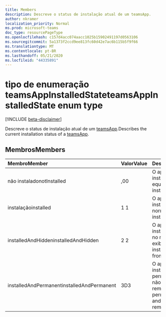 ```yaml
---
title: Members
description: Descreve o status de instalação atual de um teamsApp.
author: nkramer
localization_priority: Normal
ms.prod: microsoft-teams
doc_type: resourcePageType
ms.openlocfilehash: c157d4acc074aacc1025b15902491197d0563106
ms.sourcegitcommit: 5a1373f2ccd9ee813fc60d42e7ac6b115b5f9f66
ms.translationtype: MT
ms.contentlocale: pt-BR
ms.lasthandoff: 05/21/2020
ms.locfileid: "44335891"
---
```

# <a name="teamsappinstalledstate-enum-type"></a><span data-ttu-id="9b1ab-103">tipo de enumeração teamsAppInstalledState</span><span class="sxs-lookup"><span data-stu-id="9b1ab-103">teamsAppInstalledState enum type</span></span>

[!INCLUDE [beta-disclaimer](../../includes/beta-disclaimer.md)]

<span data-ttu-id="9b1ab-104">Descreve o status de instalação atual de um [teamsApp](teamsapp.md).</span><span class="sxs-lookup"><span data-stu-id="9b1ab-104">Describes the current installation status of a [teamsApp](teamsapp.md).</span></span>

## <a name="members"></a><span data-ttu-id="9b1ab-105">Membros</span><span class="sxs-lookup"><span data-stu-id="9b1ab-105">Members</span></span>

| <span data-ttu-id="9b1ab-106">Membro</span><span class="sxs-lookup"><span data-stu-id="9b1ab-106">Member</span></span> | <span data-ttu-id="9b1ab-107">Valor</span><span class="sxs-lookup"><span data-stu-id="9b1ab-107">Value</span></span>| <span data-ttu-id="9b1ab-108">Descrição</span><span class="sxs-lookup"><span data-stu-id="9b1ab-108">Description</span></span> |
|:---------------|:--------|:----------|
|<span data-ttu-id="9b1ab-109">não instalado</span><span class="sxs-lookup"><span data-stu-id="9b1ab-109">notInstalled</span></span>|<span data-ttu-id="9b1ab-110">,0</span><span class="sxs-lookup"><span data-stu-id="9b1ab-110">0</span></span>|<span data-ttu-id="9b1ab-111">O aplicativo não está instalado na equipe.</span><span class="sxs-lookup"><span data-stu-id="9b1ab-111">App is not installed to team.</span></span>|
|<span data-ttu-id="9b1ab-112">instalação</span><span class="sxs-lookup"><span data-stu-id="9b1ab-112">installed</span></span>|<span data-ttu-id="9b1ab-113">1 </span><span class="sxs-lookup"><span data-stu-id="9b1ab-113">1</span></span>|<span data-ttu-id="9b1ab-114">O aplicativo está instalado normalmente.</span><span class="sxs-lookup"><span data-stu-id="9b1ab-114">App is installed normally.</span></span>|
|<span data-ttu-id="9b1ab-115">installedAndHidden</span><span class="sxs-lookup"><span data-stu-id="9b1ab-115">installedAndHidden</span></span>|<span data-ttu-id="9b1ab-116">2 </span><span class="sxs-lookup"><span data-stu-id="9b1ab-116">2</span></span>|<span data-ttu-id="9b1ab-117">O aplicativo está instalado, mas oculto no modo de exibição.</span><span class="sxs-lookup"><span data-stu-id="9b1ab-117">App is installed but hidden from view.</span></span>|
|<span data-ttu-id="9b1ab-118">installedAndPermanent</span><span class="sxs-lookup"><span data-stu-id="9b1ab-118">installedAndPermanent</span></span>|<span data-ttu-id="9b1ab-119">3D</span><span class="sxs-lookup"><span data-stu-id="9b1ab-119">3</span></span>|<span data-ttu-id="9b1ab-120">O aplicativo está instalado permanentemente e não pode ser removido.</span><span class="sxs-lookup"><span data-stu-id="9b1ab-120">App is permanently installed and may not be removed.</span></span>|
